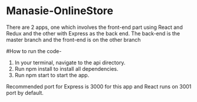 # Manasie-OnlineStore


There are 2 apps, one which involves the front-end part using React and Redux and the other with Express as the back end. The back-end is the master branch and the front-end is on the other branch


#How to run the code-

1.	In your terminal, navigate to the api directory.
2.	Run npm install to install all dependencies.
3.	Run npm start to start the app.

Recommended port for Express is 3000 for this app and React runs on 3001 port by default.
